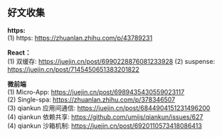 ## 好文收集

**https:**  
(1) https: https://zhuanlan.zhihu.com/p/43789231

**React：**  
(1) 双缓存: https://juejin.cn/post/6990228876081233928
(2) suspense: https://juejin.cn/post/7145450651383201822

**微前端**  
(1) Micro-App: https://juejin.cn/post/6989435430559023117  
(2) Single-spa: https://zhuanlan.zhihu.com/p/378346507  
(3) qiankun 应用间通信: https://juejin.cn/post/6844904151231496200  
(4) qiankun 依赖共享: https://github.com/umijs/qiankun/issues/627  
(4) qiankun 沙箱机制: https://juejin.cn/post/6920110573418086413
